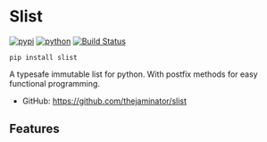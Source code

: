 # Slist


[![pypi](https://img.shields.io/pypi/v/slist.svg)](https://pypi.org/project/slist)
[![python](https://img.shields.io/pypi/pyversions/slist.svg)](https://pypi.org/project/slist)
[![Build Status](https://github.com/thejaminator/slist/actions/workflows/dev.yml/badge.svg)](https://github.com/thejaminator/slist/actions/workflows/dev.yml)

```
pip install slist
```

A typesafe immutable list for python. With postfix methods for easy functional programming.


* GitHub: <https://github.com/thejaminator/slist>


## Features


